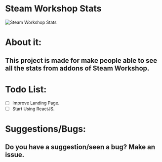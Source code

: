# **Steam Workshop Stats**
![Steam Workshop Stats](https://thejaviertc.github.io/portfolio-javiertc/static/media/steamstats.c83daab1.png)

# **About it:**
## **This project is made for make people able to see all the stats from addons of Steam Workshop.**

# **Todo List:**
- [ ] Improve Landing Page.
- [ ] Start Using ReactJS.

# **Suggestions/Bugs:**
## **Do you have a suggestion/seen a bug? Make an issue.**